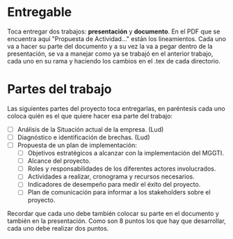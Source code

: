# Entregable

Toca entregar dos trabajos: **presentación** y **documento**. En el PDF que se encuentra aquí "Propuesta de Actividad..." están los lineamientos. Cada uno va a hacer su parte del documento y a su vez la va a pegar dentro de la presentación, se va a manejar como ya se trabajó en el anterior trabajo, cada uno en su rama y haciendo los cambios en el .tex de cada directorio.

# Partes del trabajo

Las siguientes partes del proyecto toca entregarlas, en paréntesis cada uno coloca quién es el que quiere hacer esa parte del trabajo:

- [ ] Análisis de la Situación actual de la empresa. (Lud)
- [ ] Diagnóstico e identificación de brechas. (Lud)
- [ ] Propuesta de un plan de implementación:
  - [ ] Objetivos estratégicos a alcanzar con la implementación del MGGTI.
  - [ ] Alcance del proyecto.
  - [ ] Roles y responsabilidades de los diferentes actores involucrados.
  - [ ] Actividades a realizar, cronograma y recursos necesarios.
  - [ ] Indicadores de desempeño para medir el éxito del proyecto.
  - [ ] Plan de comunicación para informar a los stakeholders sobre el proyecto.

Recordar que cada uno debe también colocar su parte en el documento y también en la presentación. Como son 8 puntos los que hay que desarrollar, cada uno debe realizar dos puntos.
